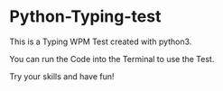# Python-Typing-test
This is a Typing WPM Test created with python3.

You can run the Code into the Terminal to use the Test.

Try your skills and have fun!
